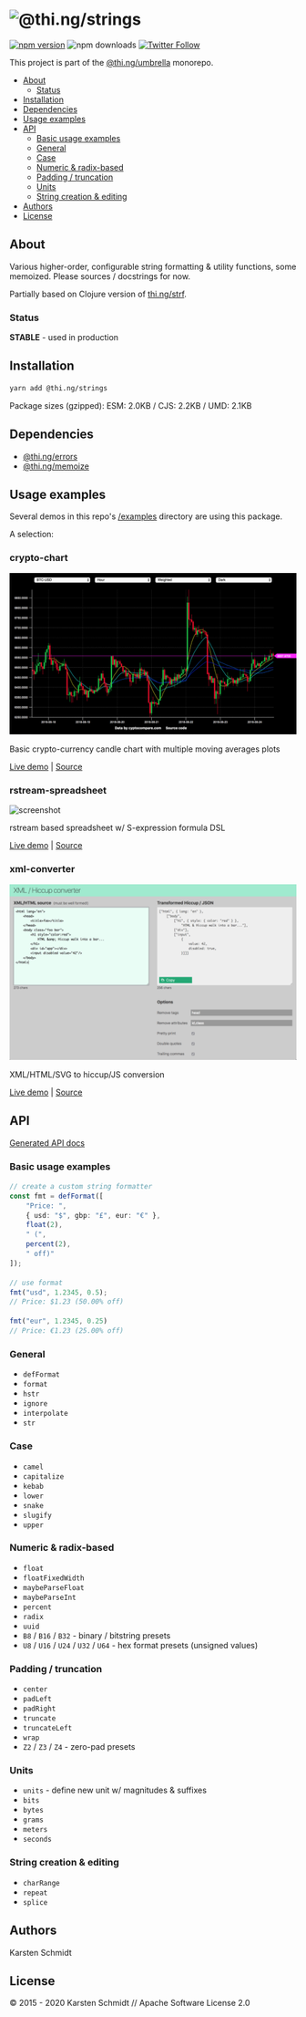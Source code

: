 <!-- This file is generated - DO NOT EDIT! -->

# ![@thi.ng/strings](https://media.thi.ng/umbrella/banners/thing-strings.svg?1583078712)

[![npm version](https://img.shields.io/npm/v/@thi.ng/strings.svg)](https://www.npmjs.com/package/@thi.ng/strings)
![npm downloads](https://img.shields.io/npm/dm/@thi.ng/strings.svg)
[![Twitter Follow](https://img.shields.io/twitter/follow/thing_umbrella.svg?style=flat-square&label=twitter)](https://twitter.com/thing_umbrella)

This project is part of the
[@thi.ng/umbrella](https://github.com/thi-ng/umbrella/) monorepo.

- [About](#about)
  - [Status](#status)
- [Installation](#installation)
- [Dependencies](#dependencies)
- [Usage examples](#usage-examples)
- [API](#api)
  - [Basic usage examples](#basic-usage-examples)
  - [General](#general)
  - [Case](#case)
  - [Numeric & radix-based](#numeric--radix-based)
  - [Padding / truncation](#padding--truncation)
  - [Units](#units)
  - [String creation & editing](#string-creation--editing)
- [Authors](#authors)
- [License](#license)

## About

Various higher-order, configurable string formatting & utility
functions, some memoized. Please sources / docstrings for now.

Partially based on Clojure version of [thi.ng/strf](http://thi.ng/strf).

### Status

**STABLE** - used in production

## Installation

```bash
yarn add @thi.ng/strings
```

Package sizes (gzipped): ESM: 2.0KB / CJS: 2.2KB / UMD: 2.1KB

## Dependencies

- [@thi.ng/errors](https://github.com/thi-ng/umbrella/tree/develop/packages/errors)
- [@thi.ng/memoize](https://github.com/thi-ng/umbrella/tree/develop/packages/memoize)

## Usage examples

Several demos in this repo's
[/examples](https://github.com/thi-ng/umbrella/tree/develop/examples)
directory are using this package.

A selection:

### crypto-chart <!-- NOTOC -->

![screenshot](https://raw.githubusercontent.com/thi-ng/umbrella/develop/assets/examples/crypto-chart.png)

Basic crypto-currency candle chart with multiple moving averages plots

[Live demo](https://demo.thi.ng/umbrella/crypto-chart/) | [Source](https://github.com/thi-ng/umbrella/tree/develop/examples/crypto-chart)

### rstream-spreadsheet <!-- NOTOC -->

![screenshot](https://raw.githubusercontent.com/thi-ng/umbrella/develop/assets/examples/rstream-spreadsheet.png)

rstream based spreadsheet w/ S-expression formula DSL

[Live demo](https://demo.thi.ng/umbrella/rstream-spreadsheet/) | [Source](https://github.com/thi-ng/umbrella/tree/develop/examples/rstream-spreadsheet)

### xml-converter <!-- NOTOC -->

![screenshot](https://raw.githubusercontent.com/thi-ng/umbrella/develop/assets/examples/xml-converter.png)

XML/HTML/SVG to hiccup/JS conversion

[Live demo](https://demo.thi.ng/umbrella/xml-converter/) | [Source](https://github.com/thi-ng/umbrella/tree/develop/examples/xml-converter)

## API

[Generated API docs](https://docs.thi.ng/umbrella/strings/)

### Basic usage examples

```ts
// create a custom string formatter
const fmt = defFormat([
    "Price: ",
    { usd: "$", gbp: "£", eur: "€" },
    float(2),
    " (",
    percent(2),
    " off)"
]);

// use format
fmt("usd", 1.2345, 0.5);
// Price: $1.23 (50.00% off)

fmt("eur", 1.2345, 0.25)
// Price: €1.23 (25.00% off)
```

### General

- `defFormat`
- `format`
- `hstr`
- `ignore`
- `interpolate`
- `str`

### Case

- `camel`
- `capitalize`
- `kebab`
- `lower`
- `snake`
- `slugify`
- `upper`

### Numeric & radix-based

- `float`
- `floatFixedWidth`
- `maybeParseFloat`
- `maybeParseInt`
- `percent`
- `radix`
- `uuid`
- `B8` / `B16` / `B32` - binary / bitstring presets
- `U8` / `U16` / `U24` / `U32` / `U64` - hex format presets (unsigned values)

### Padding / truncation

- `center`
- `padLeft`
- `padRight`
- `truncate`
- `truncateLeft`
- `wrap`
- `Z2` / `Z3` / `Z4` - zero-pad presets

### Units

- `units` - define new unit w/ magnitudes & suffixes
- `bits`
- `bytes`
- `grams`
- `meters`
- `seconds`

### String creation & editing

- `charRange`
- `repeat`
- `splice`

## Authors

Karsten Schmidt

## License

&copy; 2015 - 2020 Karsten Schmidt // Apache Software License 2.0
